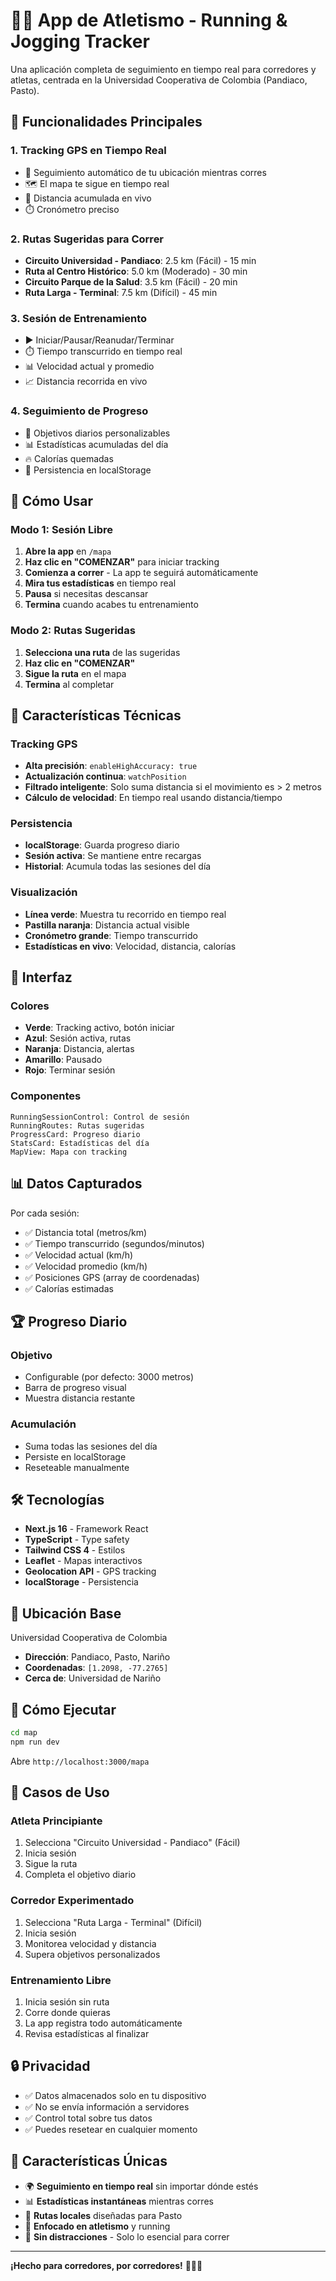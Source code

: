 # 🏃‍♂️ App de Atletismo - Running & Jogging Tracker

Una aplicación completa de seguimiento en tiempo real para corredores y atletas, centrada en la Universidad Cooperativa de Colombia (Pandiaco, Pasto).

## 🚀 Funcionalidades Principales

### 1. **Tracking GPS en Tiempo Real**
- 📍 Seguimiento automático de tu ubicación mientras corres
- 🗺️ El mapa te sigue en tiempo real
- 📏 Distancia acumulada en vivo
- ⏱️ Cronómetro preciso

### 2. **Rutas Sugeridas para Correr**
- **Circuito Universidad - Pandiaco**: 2.5 km (Fácil) - 15 min
- **Ruta al Centro Histórico**: 5.0 km (Moderado) - 30 min
- **Circuito Parque de la Salud**: 3.5 km (Fácil) - 20 min
- **Ruta Larga - Terminal**: 7.5 km (Difícil) - 45 min

### 3. **Sesión de Entrenamiento**
- ▶️ Iniciar/Pausar/Reanudar/Terminar
- ⏱️ Tiempo transcurrido en tiempo real
- 📊 Velocidad actual y promedio
- 📈 Distancia recorrida en vivo

### 4. **Seguimiento de Progreso**
- 🎯 Objetivos diarios personalizables
- 📊 Estadísticas acumuladas del día
- 🔥 Calorías quemadas
- 💾 Persistencia en localStorage

## 🎯 Cómo Usar

### Modo 1: Sesión Libre
1. **Abre la app** en `/mapa`
2. **Haz clic en "COMENZAR"** para iniciar tracking
3. **Comienza a correr** - La app te seguirá automáticamente
4. **Mira tus estadísticas** en tiempo real
5. **Pausa** si necesitas descansar
6. **Termina** cuando acabes tu entrenamiento

### Modo 2: Rutas Sugeridas
1. **Selecciona una ruta** de las sugeridas
2. **Haz clic en "COMENZAR"** 
3. **Sigue la ruta** en el mapa
4. **Termina** al completar

## 📱 Características Técnicas

### Tracking GPS
- **Alta precisión**: `enableHighAccuracy: true`
- **Actualización continua**: `watchPosition`
- **Filtrado inteligente**: Solo suma distancia si el movimiento es > 2 metros
- **Cálculo de velocidad**: En tiempo real usando distancia/tiempo

### Persistencia
- **localStorage**: Guarda progreso diario
- **Sesión activa**: Se mantiene entre recargas
- **Historial**: Acumula todas las sesiones del día

### Visualización
- **Línea verde**: Muestra tu recorrido en tiempo real
- **Pastilla naranja**: Distancia actual visible
- **Cronómetro grande**: Tiempo transcurrido
- **Estadísticas en vivo**: Velocidad, distancia, calorías

## 🎨 Interfaz

### Colores
- **Verde**: Tracking activo, botón iniciar
- **Azul**: Sesión activa, rutas
- **Naranja**: Distancia, alertas
- **Amarillo**: Pausado
- **Rojo**: Terminar sesión

### Componentes
```
RunningSessionControl: Control de sesión
RunningRoutes: Rutas sugeridas
ProgressCard: Progreso diario
StatsCard: Estadísticas del día
MapView: Mapa con tracking
```

## 📊 Datos Capturados

Por cada sesión:
- ✅ Distancia total (metros/km)
- ✅ Tiempo transcurrido (segundos/minutos)
- ✅ Velocidad actual (km/h)
- ✅ Velocidad promedio (km/h)
- ✅ Posiciones GPS (array de coordenadas)
- ✅ Calorías estimadas

## 🏆 Progreso Diario

### Objetivo
- Configurable (por defecto: 3000 metros)
- Barra de progreso visual
- Muestra distancia restante

### Acumulación
- Suma todas las sesiones del día
- Persiste en localStorage
- Reseteable manualmente

## 🛠️ Tecnologías

- **Next.js 16** - Framework React
- **TypeScript** - Type safety
- **Tailwind CSS 4** - Estilos
- **Leaflet** - Mapas interactivos
- **Geolocation API** - GPS tracking
- **localStorage** - Persistencia

## 📍 Ubicación Base

Universidad Cooperativa de Colombia
- **Dirección**: Pandiaco, Pasto, Nariño
- **Coordenadas**: `[1.2098, -77.2765]`
- **Cerca de**: Universidad de Nariño

## 🚦 Cómo Ejecutar

```bash
cd map
npm run dev
```

Abre `http://localhost:3000/mapa`

## 🎯 Casos de Uso

### Atleta Principiante
1. Selecciona "Circuito Universidad - Pandiaco" (Fácil)
2. Inicia sesión
3. Sigue la ruta
4. Completa el objetivo diario

### Corredor Experimentado
1. Selecciona "Ruta Larga - Terminal" (Difícil)
2. Inicia sesión
3. Monitorea velocidad y distancia
4. Supera objetivos personalizados

### Entrenamiento Libre
1. Inicia sesión sin ruta
2. Corre donde quieras
3. La app registra todo automáticamente
4. Revisa estadísticas al finalizar

## 🔒 Privacidad

- ✅ Datos almacenados solo en tu dispositivo
- ✅ No se envía información a servidores
- ✅ Control total sobre tus datos
- ✅ Puedes resetear en cualquier momento

## 🎉 Características Únicas

- 🌍 **Seguimiento en tiempo real** sin importar dónde estés
- 📊 **Estadísticas instantáneas** mientras corres
- 🎯 **Rutas locales** diseñadas para Pasto
- 💪 **Enfocado en atletismo** y running
- 🚀 **Sin distracciones** - Solo lo esencial para correr

---

**¡Hecho para corredores, por corredores!** 🏃‍♂️💨

